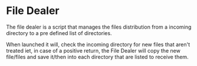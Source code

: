 # File Dealer

The file dealer is a script that manages the files distribution from a incoming directory to a pre defined list of directories.

When launched it will, check the incoming directory for new files that aren't treated iet, in case of a positive return, the File Dealer will copy the new file/files and save it/then into each directory that are listed to receive them.
